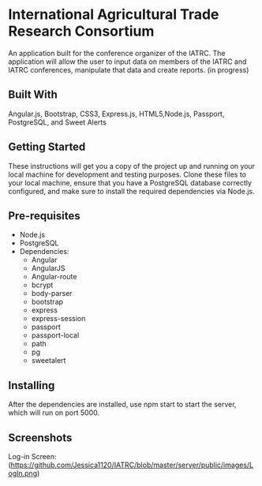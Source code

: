 # International Agricultural Trade Research Consortium

An application built for the conference organizer of the IATRC. The application will allow the user to input data on members of the IATRC and IATRC conferences, manipulate that data and create reports. (in progress)

## Built With

Angular.js, Bootstrap, CSS3, Express.js, HTML5,Node.js, Passport, PostgreSQL, and Sweet Alerts

## Getting Started

These instructions will get you a copy of the project up and running on your local machine for development and testing purposes. Clone these files to your local machine, ensure that you have a PostgreSQL database correctly configured, and make sure to install the required dependencies via Node.js.

## Pre-requisites

* Node.js
* PostgreSQL
* Dependencies:
    * Angular
    * AngularJS
    * Angular-route
    * bcrypt
    * body-parser
    * bootstrap
    * express
    * express-session
    * passport
    * passport-local
    * path
    * pg
    * sweetalert

 ## Installing

 After the dependencies are installed, use npm start to start the server, which will run on port 5000.

 ## Screenshots

 Log-in Screen: (https://github.com/Jessica1120/IATRC/blob/master/server/public/images/LogIn.png)



 